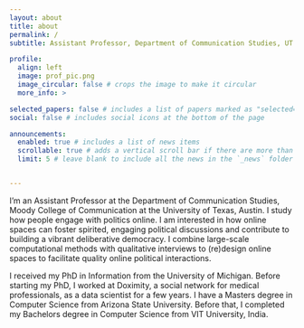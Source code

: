 ```yaml
---
layout: about
title: about
permalink: /
subtitle: Assistant Professor, Department of Communication Studies, UT Austin

profile:
  align: left
  image: prof_pic.png
  image_circular: false # crops the image to make it circular
  more_info: >

selected_papers: false # includes a list of papers marked as "selected={true}"
social: false # includes social icons at the bottom of the page

announcements:
  enabled: true # includes a list of news items
  scrollable: true # adds a vertical scroll bar if there are more than 3 news items
  limit: 5 # leave blank to include all the news in the `_news` folder


---
```


I’m an Assistant Professor at the Department of Communication Studies, Moody College of Communication at the University of Texas, Austin. I study how people engage with politics online. I am interested in how online spaces can foster spirited, engaging political discussions and contribute to building a vibrant deliberative democracy. I combine large-scale computational methods with qualitative interviews to (re)design online spaces to facilitate quality online political interactions.

I received my PhD in Information from the University of Michigan. Before starting my PhD, I worked at Doximity, a social network for medical professionals, as a data scientist for a few years. I have a Masters degree in Computer Science from Arizona State University. Before that, I completed my Bachelors degree in Computer Science from VIT University, India.
